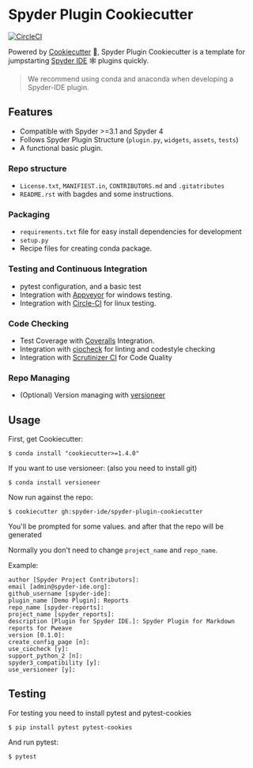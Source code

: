 # Spyder Plugin Cookiecutter

[![CircleCI](https://circleci.com/gh/spyder-ide/spyder-plugin-cookiecutter.svg?style=svg)](https://circleci.com/gh/spyder-ide/spyder-plugin-cookiecutter)

Powered by [Cookiecutter](https://github.com/audreyr/cookiecutter) :cookie:, Spyder Plugin Cookiecutter is a template for jumpstarting [Spyder IDE](https://github.com/spyder-ide/spyder) :spider_web: plugins quickly.

> We recommend using conda and anaconda when developing a Spyder-IDE plugin.

## Features

- Compatible with Spyder >=3.1 and Spyder 4
- Follows Spyder Plugin Structure (`plugin.py`, `widgets`, `assets`, `tests`)
- A functional basic plugin.

### Repo structure
- `License.txt`, `MANIFIEST.in`, `CONTRIBUTORS.md` and `.gitatributes`
- `README.rst` with bagdes and some instructions.

### Packaging

- `requirements.txt` file for easy install dependencies for development
- `setup.py`
- Recipe files for creating conda package.

### Testing and Continuous Integration

- pytest configuration, and a basic test
- Integration with [Appveyor](https://www.appveyor.com/) for windows testing.
- Integration with [Circle-CI](https://circleci.com/) for linux testing.

### Code Checking

- Test Coverage with [Coveralls](https://coveralls.io/) Integration.
- Integration with [ciocheck](https://github.com/ContinuumIO/ciocheck/) for linting and codestyle checking
- Integration with [Scrutinizer CI](https://scrutinizer-ci.com/) for Code Quality

### Repo Managing

- (Optional) Version managing with  [versioneer](https://github.com/warner/python-versioneer)


## Usage

First, get Cookiecutter:

```
$ conda install "cookiecutter>=1.4.0"
```

If you want to use versioneer: (also you need to install git)

```
$ conda install versioneer
```

Now run against the repo:

```
$ cookiecutter gh:spyder-ide/spyder-plugin-cookiecutter
```

You'll be prompted for some values. and after that the repo will be generated

Normally you don't need to change `project_name` and `repo_name`.

Example:

```
author [Spyder Project Contributors]:
email [admin@spyder-ide.org]:
github_username [spyder-ide]:
plugin_name [Demo Plugin]: Reports
repo_name [spyder-reports]:
project_name [spyder_reports]:
description [Plugin for Spyder IDE.]: Spyder Plugin for Markdown reports for Pweave
version [0.1.0]:
create_config_page [n]:
use_ciocheck [y]:
support_python_2 [n]:
spyder3_compatibility [y]:
use_versioneer [y]:
```

## Testing

For testing you need to install pytest and pytest-cookies

```
$ pip install pytest pytest-cookies
```

And run pytest:

```
$ pytest
```

